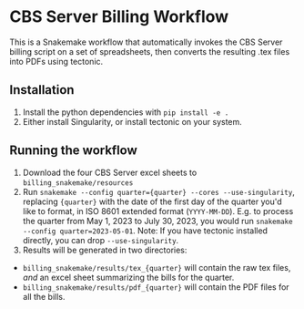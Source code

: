# CBS Server Billing Workflow

This is a Snakemake workflow that automatically invokes the CBS Server billing script on a set of spreadsheets, then converts the resulting .tex files into PDFs using tectonic.

## Installation

1. Install the python dependencies with `pip install -e .`
2. Either install Singularity, or install tectonic on your system.

## Running the workflow

1. Download the four CBS Server excel sheets to `billing_snakemake/resources`
2. Run `snakemake --config quarter={quarter} --cores --use-singularity`, replacing `{quarter}` with the date of the first day of the quarter you'd like to format, in ISO 8601 extended format (`YYYY-MM-DD`). E.g. to process the quarter from May 1, 2023 to July 30, 2023, you would run `snakemake --config quarter=2023-05-01`.
  Note: If you have tectonic installed directly, you can drop `--use-singularity`.
3. Results will be generated in two directories:
  - `billing_snakemake/results/tex_{quarter}` will contain the raw tex files, *and* an excel sheet summarizing the bills for the quarter.
  - `billing_snakemake/results/pdf_{quarter}` will contain the PDF files for all the bills.
